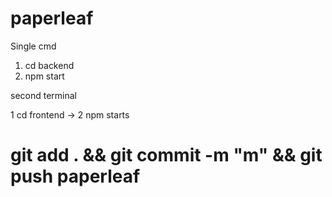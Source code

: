 # paperleaf

Single cmd
1. cd backend
2. npm start

second terminal

1 cd frontend ->
2 npm starts
# git add . && git commit -m "m" && git push paperleaf